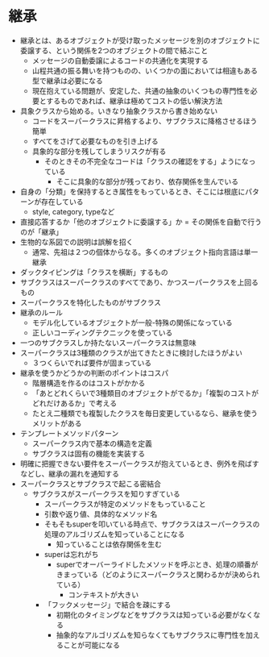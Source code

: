 # 継承
- 継承とは、あるオブジェクトが受け取ったメッセージを別のオブジェクトに委譲する、という関係を2つのオブジェクトの間で結ぶこと
    - メッセージの自動委譲によるコードの共通化を実現する
    - 山程共通の振る舞いを持つものの、いくつかの面においては相違もある型で継承は必要になる
    - 現在抱えている問題が、安定した、共通の抽象のいくつもの専門性を必要とするものであれば、継承は極めてコストの低い解決方法
- 具象クラスから始める。いきなり抽象クラスから書き始めない　
    - コードをスーパークラスに昇格するより、サブクラスに降格させるほう簡単
    - すべてをさげて必要なものを引き上げる
    - 具象的な部分を残してしまうリスクが有る
        - そのときその不完全なコードは「クラスの確認をする」ようになっている
            - そこに具象的な部分が残っており、依存関係を生んでいる
- 自身の「分類」を保持するとき属性をもっているとき、そこには根底にパターンが存在している
    - style, category, typeなど
- 直接応答するか「他のオブジェクトに委譲する」か = その関係を自動で行うのが「継承」
- 生物的な系図での説明は誤解を招く
    - 通常、先祖は２つの個体からなる。多くのオブジェクト指向言語は単一継承
- ダックタイピングは「クラスを横断」するもの
- サブクラスはスーパークラスのすべてであり、かつスーパークラスを上回るもの
- スーパークラスを特化したものがサブクラス
- 継承のルール
    - モデル化しているオブジェクトが一般-特殊の関係になっている
    - 正しいコーディングテクニックを使っている
- 一つのサブクラスしか持たないスーパークラスは無意味
- スーパークラスは3種類のクラスが出てきたときに検討したほうがよい
    - ３つくらいでれば要件が固まっている
- 継承を使うかどうかの判断のポイントはコスパ
    - 階層構造を作るのはコストがかかる
    - 「あとどれくらいで3種類目のオブジェクトがでるか」「複製のコストがどれだけあるか」で考える
    - たとえ二種類でも複製したクラスを毎日変更しているなら、継承を使うメリットがある
-  テンプレートメソッドパターン
    - スーパークラス内で基本の構造を定義
    - サブクラスは固有の機能を実装する
- 明確に把握できない要件をスーパークラスが抱えているとき、例外を飛ばすなどし、継承の漏れを通知する
- スーパークラスとサブクラスで起こる密結合
    - サブクラスがスーパークラスを知りすぎている
        - スーパークラスが特定のメソッドをもっていること
        - 引数や返り値、具体的なメソッド名
        - そもそもsuperを叩いている時点で、サブクラスはスーパークラスの処理のアルゴリズムを知っていることになる
            - 知っていることは依存関係を生む
        - superは忘れがち
            - superでオーバーライドしたメソッドを呼ぶとき、処理の順番がきまっている（どのようにスーパークラスと関わるかが決められている）
                - コンテキストが大きい
        - 「フックメッセージ」で結合を疎にする
            - 初期化のタイミングなどをサブクラスは知っている必要がなくなる
            - 抽象的なアルゴリズムを知らなくてもサブクラスに専門性を加えることが可能になる
